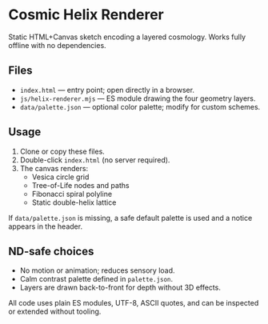 # Cosmic Helix Renderer

Static HTML+Canvas sketch encoding a layered cosmology. Works fully offline with no dependencies.

## Files
- `index.html` — entry point; open directly in a browser.
- `js/helix-renderer.mjs` — ES module drawing the four geometry layers.
- `data/palette.json` — optional color palette; modify for custom schemes.

## Usage
1. Clone or copy these files.
2. Double-click `index.html` (no server required).
3. The canvas renders:
   - Vesica circle grid
   - Tree-of-Life nodes and paths
   - Fibonacci spiral polyline
   - Static double-helix lattice

If `data/palette.json` is missing, a safe default palette is used and a notice appears in the header.

## ND-safe choices
- No motion or animation; reduces sensory load.
- Calm contrast palette defined in `palette.json`.
- Layers are drawn back-to-front for depth without 3D effects.

All code uses plain ES modules, UTF-8, ASCII quotes, and can be inspected or extended without tooling.

